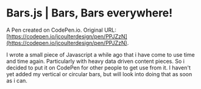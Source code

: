 # Bars.js | Bars, Bars everywhere!

A Pen created on CodePen.io. Original URL: [https://codepen.io/jcoulterdesign/pen/PPJZzN](https://codepen.io/jcoulterdesign/pen/PPJZzN).

I wrote a small piece of Javascript a while ago that i have come to use time and time again. Particularly with heavy data driven content pieces. So i decided to put it on CodePen for other people to get use from it. I haven't yet added my vertical or circular bars, but will look into doing that as soon as i can.
